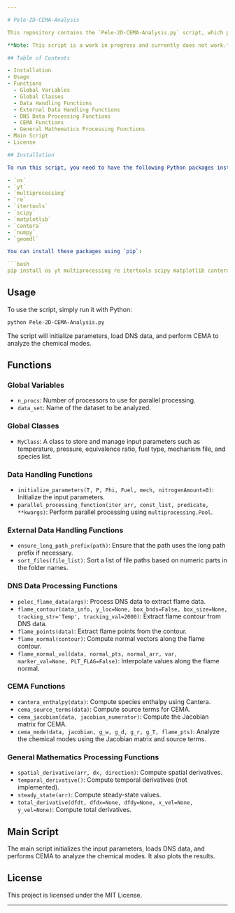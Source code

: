 ```yaml
---

# Pele-2D-CEMA-Analysis

This repository contains the `Pele-2D-CEMA-Analysis.py` script, which performs Chemical Explosive Mode Analysis (CEMA) on 2D Direct Numerical Simulation (DNS) data generated by the PeleC code. The script processes the data to extract flame contours, compute source terms, and analyze the chemical modes.

**Note: This script is a work in progress and currently does not work.**

## Table of Contents

- Installation
- Usage
- Functions
  - Global Variables
  - Global Classes
  - Data Handling Functions
  - External Data Handling Functions
  - DNS Data Processing Functions
  - CEMA Functions
  - General Mathematics Processing Functions
- Main Script
- License

## Installation

To run this script, you need to have the following Python packages installed:

- `os`
- `yt`
- `multiprocessing`
- `re`
- `itertools`
- `scipy`
- `matplotlib`
- `cantera`
- `numpy`
- `geomdl`

You can install these packages using `pip`:

```bash
pip install os yt multiprocessing re itertools scipy matplotlib cantera numpy geomdl
```

## Usage

To use the script, simply run it with Python:

```bash
python Pele-2D-CEMA-Analysis.py
```

The script will initialize parameters, load DNS data, and perform CEMA to analyze the chemical modes.

## Functions

### Global Variables

- `n_procs`: Number of processors to use for parallel processing.
- `data_set`: Name of the dataset to be analyzed.

### Global Classes

- `MyClass`: A class to store and manage input parameters such as temperature, pressure, equivalence ratio, fuel type, mechanism file, and species list.

### Data Handling Functions

- `initialize_parameters(T, P, Phi, Fuel, mech, nitrogenAmount=0)`: Initialize the input parameters.
- `parallel_processing_function(iter_arr, const_list, predicate, **kwargs)`: Perform parallel processing using `multiprocessing.Pool`.

### External Data Handling Functions

- `ensure_long_path_prefix(path)`: Ensure that the path uses the long path prefix if necessary.
- `sort_files(file_list)`: Sort a list of file paths based on numeric parts in the folder names.

### DNS Data Processing Functions

- `pelec_flame_data(args)`: Process DNS data to extract flame data.
- `flame_contour(data_info, y_loc=None, box_bnds=False, box_size=None, tracking_str='Temp', tracking_val=2000)`: Extract flame contour from DNS data.
- `flame_points(data)`: Extract flame points from the contour.
- `flame_normal(contour)`: Compute normal vectors along the flame contour.
- `flame_normal_val(data, normal_pts, normal_arr, var, marker_val=None, PLT_FLAG=False)`: Interpolate values along the flame normal.

### CEMA Functions

- `cantera_enthalpy(data)`: Compute species enthalpy using Cantera.
- `cema_source_terms(data)`: Compute source terms for CEMA.
- `cema_jacobian(data, jacobian_numerator)`: Compute the Jacobian matrix for CEMA.
- `cema_mode(data, jacobian, g_w, g_d, g_r, g_T, flame_pts)`: Analyze the chemical modes using the Jacobian matrix and source terms.

### General Mathematics Processing Functions

- `spatial_derivative(arr, dx, direction)`: Compute spatial derivatives.
- `temporal_derivative()`: Compute temporal derivatives (not implemented).
- `steady_state(arr)`: Compute steady-state values.
- `total_derivative(dfdt, dfdx=None, dfdy=None, x_vel=None, y_vel=None)`: Compute total derivatives.

## Main Script

The main script initializes the input parameters, loads DNS data, and performs CEMA to analyze the chemical modes. It also plots the results.

## License

This project is licensed under the MIT License.

---
```

